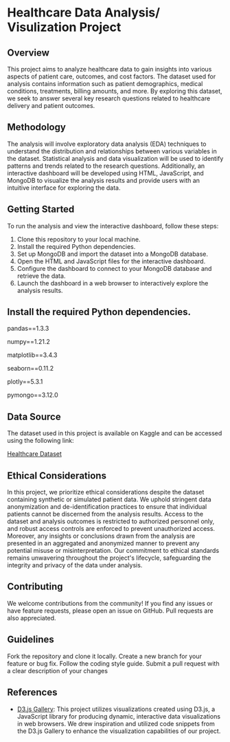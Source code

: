 # Healthcare Data Analysis/ Visulization Project

## Overview
This project aims to analyze healthcare data to gain insights into various aspects of patient care, outcomes, and cost factors. The dataset used for analysis contains information such as patient demographics, medical conditions, treatments, billing amounts, and more. By exploring this dataset, we seek to answer several key research questions related to healthcare delivery and patient outcomes.

## Methodology
The analysis will involve exploratory data analysis (EDA) techniques to understand the distribution and relationships between various variables in the dataset. Statistical analysis and data visualization will be used to identify patterns and trends related to the research questions. Additionally, an interactive dashboard will be developed using HTML, JavaScript, and MongoDB to visualize the analysis results and provide users with an intuitive interface for exploring the data.



## Getting Started
To run the analysis and view the interactive dashboard, follow these steps:

1. Clone this repository to your local machine.
2. Install the required Python dependencies.
3. Set up MongoDB and import the dataset into a MongoDB database.
4. Open the HTML and JavaScript files for the interactive dashboard.
5. Configure the dashboard to connect to your MongoDB database and retrieve the data.
6. Launch the dashboard in a web browser to interactively explore the analysis results.

## Install the required Python dependencies.

pandas==1.3.3

numpy==1.21.2

matplotlib==3.4.3

seaborn==0.11.2

plotly==5.3.1

pymongo==3.12.0

## Data Source

The dataset used in this project is available on Kaggle and can be accessed using the following link:

[Healthcare Dataset](https://www.kaggle.com/datasets/prasad22/healthcare-dataset)

## Ethical Considerations

In this project, we prioritize ethical considerations despite the dataset containing synthetic or simulated patient data. We uphold stringent data anonymization and de-identification practices to ensure that individual patients cannot be discerned from the analysis results. Access to the dataset and analysis outcomes is restricted to authorized personnel only, and robust access controls are enforced to prevent unauthorized access. Moreover, any insights or conclusions drawn from the analysis are presented in an aggregated and anonymized manner to prevent any potential misuse or misinterpretation. Our commitment to ethical standards remains unwavering throughout the project's lifecycle, safeguarding the integrity and privacy of the data under analysis.

## Contributing
We welcome contributions from the community! If you find any issues or have feature requests, please open an issue on GitHub. Pull requests are also appreciated.

## Guidelines
Fork the repository and clone it locally.
Create a new branch for your feature or bug fix.
Follow the coding style guide.
Submit a pull request with a clear description of your changes

## References

- [D3.js Gallery](https://observablehq.com/@d3/gallery?utm_source=d3js-org&utm_medium=hero&utm_campaign=try-observable): This project utilizes visualizations created using D3.js, a JavaScript library for producing dynamic, interactive data visualizations in web browsers. We drew inspiration and utilized code snippets from the D3.js Gallery to enhance the visualization capabilities of our project.

